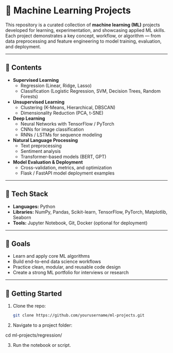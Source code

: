 # 🧠 Machine Learning Projects

This repository is a curated collection of **machine learning (ML)** projects developed for learning, experimentation, and showcasing applied ML skills.  
Each project demonstrates a key concept, workflow, or algorithm — from data preprocessing and feature engineering to model training, evaluation, and deployment.

---

## 🚀 Contents

- **Supervised Learning**
  - Regression (Linear, Ridge, Lasso)
  - Classification (Logistic Regression, SVM, Decision Trees, Random Forests)
- **Unsupervised Learning**
  - Clustering (K-Means, Hierarchical, DBSCAN)
  - Dimensionality Reduction (PCA, t-SNE)
- **Deep Learning**
  - Neural Networks with TensorFlow / PyTorch
  - CNNs for image classification
  - RNNs / LSTMs for sequence modeling
- **Natural Language Processing**
  - Text preprocessing
  - Sentiment analysis
  - Transformer-based models (BERT, GPT)
- **Model Evaluation & Deployment**
  - Cross-validation, metrics, and optimization
  - Flask / FastAPI model deployment examples

---

## 🧩 Tech Stack
- **Languages:** Python  
- **Libraries:** NumPy, Pandas, Scikit-learn, TensorFlow, PyTorch, Matplotlib, Seaborn  
- **Tools:** Jupyter Notebook, Git, Docker (optional for deployment)

---

## 🎯 Goals
- Learn and apply core ML algorithms  
- Build end-to-end data science workflows  
- Practice clean, modular, and reusable code design  
- Create a strong ML portfolio for interviews or research

---

## 🧪 Getting Started
1. Clone the repo:
   ```bash
   git clone https://github.com/yourusername/ml-projects.git

2. Navigate to a project folder:

cd ml-projects/regression/


3. Run the notebook or script.
